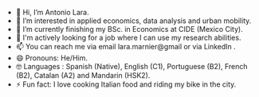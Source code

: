 - 👋 Hi, I’m Antonio Lara.
- 👀 I’m interested in applied economics, data analysis and urban mobility.
- 🌱 I’m currently finishing my BSc. in Economics at CIDE (Mexico City).
- 💞️ I'm actively looking for a job where I can use my research abilities.
- 📫 You can reach me via email lara.marnier@gmail or via LinkedIn .
- 😄 Pronouns: He/Him.
- 🤓 Languages : Spanish (Native), English (C1), Portuguese (B2), French (B2), Catalan (A2) and Mandarin (HSK2).
- ⚡ Fun fact: I love cooking Italian food and riding my bike in the city.

<!---
AntonioLaraM/AntonioLaraM is a ✨ special ✨ repository because its `README.md` (this file) appears on your GitHub profile.
You can click the Preview link to take a look at your changes.
--->
